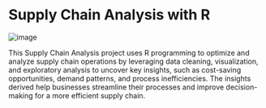 # Supply Chain Analysis with R

![image](https://github.com/user-attachments/assets/503fd59b-4fc6-4fb1-bf69-06be9b7981ff)

This Supply Chain Analysis project uses R programming to optimize and analyze supply chain operations by leveraging data cleaning, visualization, and exploratory analysis to uncover key insights, such as cost-saving opportunities, demand patterns, and process inefficiencies. The insights derived help businesses streamline their processes and improve decision-making for a more efficient supply chain.

